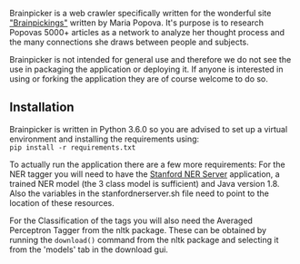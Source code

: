 Brainpicker is a web crawler specifically written for the wonderful site ["Brainpickings"](brainpickings.com) written by Maria Popova. It's purpose is to research Popovas 5000+ articles as a network to analyze her thought process and the many connections she draws between people and subjects.

Brainpicker is not intended for general use and therefore we do not see the use in packaging the application or deploying it. If anyone is interested in using or forking the application they are of course welcome to do so.

## Installation

Brainpicker is written in Python 3.6.0 so you are advised to set up a virtual environment and installing the requirements using:  
```pip install -r requirements.txt``` 

To actually run the application there are a few more requirements:
For the NER tagger you will need to have the [Stanford NER Server](https://nlp.stanford.edu/software/CRF-NER.shtml) application, a trained NER model (the 3 class model is sufficient) and Java version 1.8. Also the variables in the stanfordnerserver.sh file need to point to the location of these resources.

For the Classification of the tags you will also need the Averaged Perceptron Tagger from the nltk package. These can be obtained by running the ```download()``` command from the nltk package and selecting it from the 'models' tab in the download gui.